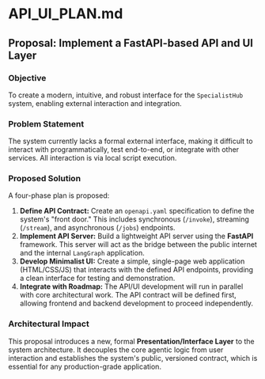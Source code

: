 # API_UI_PLAN.md

## Proposal: Implement a FastAPI-based API and UI Layer
### Objective
To create a modern, intuitive, and robust interface for the `SpecialistHub` system, enabling external interaction and integration.
### Problem Statement
The system currently lacks a formal external interface, making it difficult to interact with programmatically, test end-to-end, or integrate with other services. All interaction is via local script execution.
### Proposed Solution
A four-phase plan is proposed:
1.  **Define API Contract:** Create an `openapi.yaml` specification to define the system's "front door." This includes synchronous (`/invoke`), streaming (`/stream`), and asynchronous (`/jobs`) endpoints.
2.  **Implement API Server:** Build a lightweight API server using the **FastAPI** framework. This server will act as the bridge between the public internet and the internal `LangGraph` application.
3.  **Develop Minimalist UI:** Create a simple, single-page web application (HTML/CSS/JS) that interacts with the defined API endpoints, providing a clean interface for testing and demonstration.
4.  **Integrate with Roadmap:** The API/UI development will run in parallel with core architectural work. The API contract will be defined first, allowing frontend and backend development to proceed independently.
### Architectural Impact
This proposal introduces a new, formal **Presentation/Interface Layer** to the system architecture. It decouples the core agentic logic from user interaction and establishes the system's public, versioned contract, which is essential for any production-grade application.
